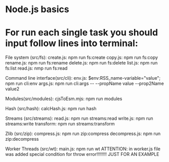# Node.js basics

# For run each single task you should input follow lines into terminal:

File system (src/fs):
create.js: npm run fs:create
copy.js: npm run fs:copy
rename.js: npm run fs:rename
delete.js: npm run fs:delete
list.js: npm run fs:list
read.js: nmp run fs:read

Command line interface(src/cli):
env.js: $env:RSS_name-variable="value"; npm run cli:env
args.js: npm run cli:args -- --propName value --prop2Name value2

Modules(src/modules):
cjsToEsm.mjs: npm run modules

Hash (src/hash):
calcHash.js: npm run hash

Streams (src/streams):
read.js: npm run streams:read
write.js: npm run streams:write
transform: npm run streams:transform

Zlib (src/zip):
compress.js: npm run zip:compress
decompress.js: npm run zip:decompress

Worker Threads (src/wt):
main.js: npm run wt
ATTENTION: in worker.js file was added special condition for throw error!!!!!!!! JUST FOR AN EXAMPLE

